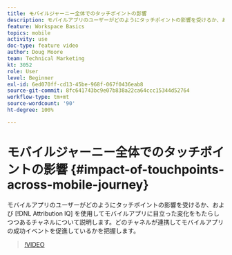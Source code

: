 ```yaml
---
title: モバイルジャーニー全体でのタッチポイントの影響
description: モバイルアプリのユーザーがどのようにタッチポイントの影響を受けるか、および Attribution IQ を使用してモバイルアプリに目立った変化をもたらしつつあるチャネルについて説明します。 どのチャネルが連携してモバイルアプリの成功イベントを促進しているかを把握します。
feature: Workspace Basics
topics: mobile
activity: use
doc-type: feature video
author: Doug Moore
team: Technical Marketing
kt: 3052
role: User
level: Beginner
exl-id: 6ed070ff-cd13-45be-968f-067f0436eab8
source-git-commit: 8fc641743bc9e07b838a22ca64ccc15344d52764
workflow-type: tm+mt
source-wordcount: '90'
ht-degree: 100%

---
```


# モバイルジャーニー全体でのタッチポイントの影響 {#impact-of-touchpoints-across-mobile-journey}

モバイルアプリのユーザーがどのようにタッチポイントの影響を受けるか、および [!DNL Attribution IQ] を使用してモバイルアプリに目立った変化をもたらしつつあるチャネルについて説明します。どのチャネルが連携してモバイルアプリの成功イベントを促進しているかを把握します。

>[!VIDEO](https://video.tv.adobe.com/v/34094/?quality=12&learn=on&captions=jpn)
